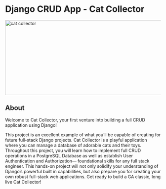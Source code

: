 # Django CRUD App - Cat Collector

<img width="656" height="243" alt="cat collector" src="https://github.com/user-attachments/assets/9e6113d5-7d05-40f3-aba7-f5f488210f38" />

## About

Welcome to Cat Collector, your first venture into building a full CRUD application using Django! 

This project is an excellent example of what you’ll be capable of creating for future full-stack Django projects. Cat Collector is a playful application where you can manage a database of adorable cats and their toys. Throughout this project, you will learn how to implement full CRUD operations in a PostgreSQL Database as well as establish User Authentication and Authorization— foundational skills for any full stack engineer. This hands-on project will not only solidify your understanding of Django’s powerful built in capabilities, but also prepare you for creating your own robust full-stack web applications. Get ready to build a GA classic, long live Cat Collector!

